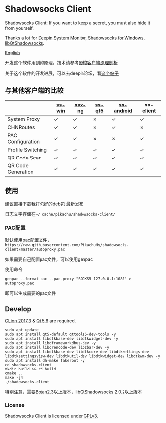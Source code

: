 # Shadowsocks Client

Shadowsocks Client: If you want to keep a secret, you must also hide it from yourself.

Thanks a lot for [Deepin System Monitor](https://github.com/linuxdeepin/deepin-system-monitor), [Shadowsocks for Windows](https://github.com/shadowsocks/shadowsocks-windows),
[libQtShadowsocks](https://github.com/shadowsocks/libQtShadowsocks).

[English](./doc/README.en.md)

开发这个软件用到的原理，技术请参考[影梭客户端原理剖析](doc/影梭客户端原理剖析.md)

关于这个软件的开发进展，可以去deepin论坛，看[这个帖子](https://bbs.deepin.org/forum.php?mod=viewthread&tid=142900)

## 与其他客户端的比较

|                    | [ss-win](https://github.com/shadowsocks/shadowsocks-csharp) | [ssx-ng](https://github.com/shadowsocks/ShadowsocksX-NG) | [ss-qt5](https://github.com/shadowsocks/shadowsocks-qt5) | [ss-android](https://github.com/shadowsocks/shadowsocks-android) | ss-client |
| ------------------ | ---------------------------------------- | ---------------------------------------- | ---------------------------------------- | ---------------------------------------- | --------- |
| System Proxy       | ✓                                        | ✓                                        | ✗                                        | ✓                                        | ✓         |
| CHNRoutes          | ✓                                        | ✓                                        | ✗                                        | ✓                                        | ✗         |
| PAC Configuration  | ✓                                        | ✓                                        | ✗                                        | ✗                                        | ✓         |
| Profile Switching  | ✓                                        | ✓                                        | ✓                                        | ✓                                        | ✓         |
| QR Code Scan       | ✓                                        | ✓                                        | ✓                                        | ✓                                        | ✓         |
| QR Code Generation | ✓                                        | ✓                                        | ✓                                        | ✓                                        | ✓         |



## 使用
建议直接下载我打包好的deb包 [最新发布](https://github.com/PikachuHy/shadowsocks-client/releases)

日志文字存储在`~/.cache/pikachu/shadowsocks-client/`

###  PAC配置

默认使用pac配置文件，`https://raw.githubusercontent.com/PikachuHy/shadowsocks-client/master/autoproxy.pac`

如果需要自己配置pac文件，可以使用genpac

使用命令

```shell
genpac --format pac --pac-proxy "SOCKS5 127.0.0.1:1080" > autoproxy.pac
```

即可以生成需要的pac文件

## Develop

[CLion 2017.3](https://www.jetbrains.com/clion/) & [Qt 5.6](https://www.qt.io/) are required.

```shell
sudo apt update 
sudo apt install qt5-default qttools5-dev-tools -y
sudo apt install libdtkbase-dev libdtkwidget-dev -y
sudo apt install libdframeworkdbus-dev -y
sudo apt install libqrencode-dev libzbar-dev -y
sudo apt install libdtkbase-dev libdtkcore-dev libdtksettings-dev libdtksettingsview-dev libdtkutil-dev libdtkwidget-dev libdtkwm-dev -y
sudo apt install dh-make fakeroot -y
cd shadowsocks-client
mkdir build && cd build
cmake ..
make -j4
./shadowsocks-client
```

特别注意，需要Botan2.3以上版本，libQtShadowsocks 2.0.2以上版本

### License

Shadowsocks Client is licensed under [GPLv3](LICENSE).

